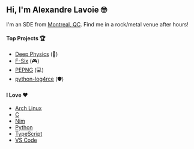 ## Hi, I'm Alexandre Lavoie :nerd_face:

I'm an SDE from [Montreal, QC](https://restaurantlabelleprovince.com/). Find me in a rock/metal venue after hours!

#### Top Projects :trophy:

- [Deep Physics](https://github.com/alexandre-lavoie/deep-physics) (:brain:)
- [F-Six](https://github.com/f6-476/f-six) (:video_game:)
- [PEPNG](https://github.com/pepng-CU) (:computer:)
- [python-log4rce](https://github.com/alexandre-lavoie/python-log4rce) (:shield:)

#### I Love :heart:

- [Arch Linux](https://archlinux.org/)
- [C](https://www.learn-c.org/)
- [Nim](https://nim-lang.org/)
- [Python](https://www.python.org/)
- [TypeScript](https://www.typescriptlang.org/)
- [VS Code](https://code.visualstudio.com/)
